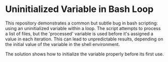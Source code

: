 # Uninitialized Variable in Bash Loop

This repository demonstrates a common but subtle bug in bash scripting: using an uninitialized variable within a loop.  The script attempts to process a list of files, but the 'processed' variable is used before it's assigned a value in each iteration. This can lead to unpredictable results, depending on the initial value of the variable in the shell environment.

The solution shows how to initialize the variable properly before its first use.